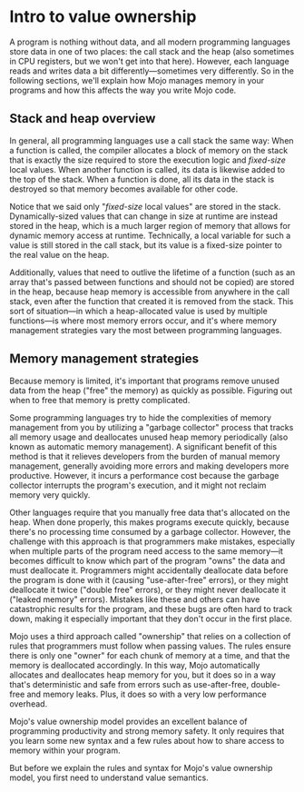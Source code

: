 # Intro to value ownership
A program is nothing without data, and all modern programming languages store
data in one of two places: the call stack and the heap (also sometimes in CPU
registers, but we won't get into that here). However, each language reads and
writes data a bit differently—sometimes very differently. So in the following
sections, we'll explain how Mojo manages memory in your programs and how this
affects the way you write Mojo code.

## Stack and heap overview

In general, all programming languages use a call stack the same way: When a
function is called, the compiler allocates a block of memory on the stack that
is exactly the size required to store the execution logic and _fixed-size_
local values. When another function is called, its data is likewise added to
the top of the stack. When a function is done, all its data in the stack is
destroyed so that memory becomes available for other code.

Notice that we said only "_fixed-size_ local values" are stored in the stack.
Dynamically-sized values that can change in size at runtime are instead
stored in the heap, which is a much larger region of memory that allows for
dynamic memory access at runtime. Technically, a local variable for such a value
is still stored in the call stack, but its value is a fixed-size pointer to the
real value on the heap.

Additionally, values that need to outlive the lifetime of a function (such as
an array that's passed between functions and should not be copied) are stored
in the heap, because heap memory is accessible from anywhere in the call stack,
even after the function that created it is removed from the stack. This sort of
situation—in which a heap-allocated value is used by multiple functions—is where
most memory errors occur, and it's where memory management strategies vary the
most between programming languages.

## Memory management strategies

Because memory is limited, it's important that programs remove unused data from
the heap ("free" the memory) as quickly as possible. Figuring out when to free
that memory is pretty complicated.

Some programming languages try to hide the complexities of memory management
from you by utilizing a "garbage collector" process that tracks all memory
usage and deallocates unused heap memory periodically (also known as automatic
memory management). A significant benefit of this method is that it relieves
developers from the burden of manual memory management, generally avoiding more
errors and making developers more productive. However, it incurs a performance
cost because the garbage collector interrupts the program's execution, and it
might not reclaim memory very quickly.

Other languages require that you manually free data that's allocated on the
heap. When done properly, this makes programs execute quickly, because there's
no processing time consumed by a garbage collector. However, the challenge with
this approach is that programmers make mistakes, especially when multiple parts
of the program need access to the same memory—it becomes difficult to know
which part of the program "owns" the data and must deallocate it. Programmers
might accidentally deallocate data before the program is done with it (causing
"use-after-free" errors), or they might deallocate it twice ("double free"
errors), or they might never deallocate it ("leaked memory" errors). Mistakes
like these and others can have catastrophic results for the program, and these
bugs are often hard to track down, making it especially important that they
don't occur in the first place.

Mojo uses a third approach called "ownership" that relies on a collection of
rules that programmers must follow when passing values. The rules ensure there
is only one "owner" for each chunk of memory at a time, and that the memory is
deallocated accordingly. In this way, Mojo automatically allocates and
deallocates heap memory for you, but it does so in a way that's deterministic
and safe from errors such as use-after-free, double-free and memory leaks. Plus,
it does so with a very low performance overhead.

Mojo's value ownership model provides an excellent balance of programming
productivity and strong memory safety. It only requires that you learn some new
syntax and a few rules about how to share access to memory within your program.

But before we explain the rules and syntax for Mojo's value ownership model,
you first need to understand value
semantics.
